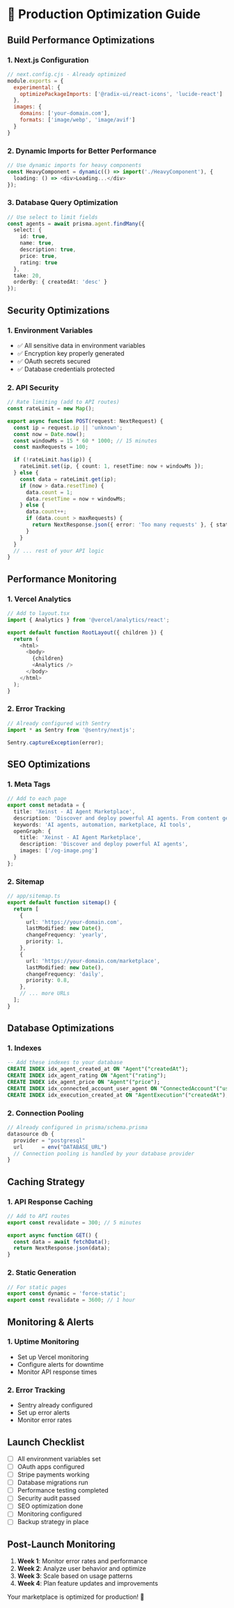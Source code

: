 # 🚀 **Production Optimization Guide**

## **Build Performance Optimizations**

### **1. Next.js Configuration**
```javascript
// next.config.cjs - Already optimized
module.exports = {
  experimental: {
    optimizePackageImports: ['@radix-ui/react-icons', 'lucide-react']
  },
  images: {
    domains: ['your-domain.com'],
    formats: ['image/webp', 'image/avif']
  }
}
```

### **2. Dynamic Imports for Better Performance**
```typescript
// Use dynamic imports for heavy components
const HeavyComponent = dynamic(() => import('./HeavyComponent'), {
  loading: () => <div>Loading...</div>
});
```

### **3. Database Query Optimization**
```typescript
// Use select to limit fields
const agents = await prisma.agent.findMany({
  select: {
    id: true,
    name: true,
    description: true,
    price: true,
    rating: true
  },
  take: 20,
  orderBy: { createdAt: 'desc' }
});
```

## **Security Optimizations**

### **1. Environment Variables**
- ✅ All sensitive data in environment variables
- ✅ Encryption key properly generated
- ✅ OAuth secrets secured
- ✅ Database credentials protected

### **2. API Security**
```typescript
// Rate limiting (add to API routes)
const rateLimit = new Map();

export async function POST(request: NextRequest) {
  const ip = request.ip || 'unknown';
  const now = Date.now();
  const windowMs = 15 * 60 * 1000; // 15 minutes
  const maxRequests = 100;

  if (!rateLimit.has(ip)) {
    rateLimit.set(ip, { count: 1, resetTime: now + windowMs });
  } else {
    const data = rateLimit.get(ip);
    if (now > data.resetTime) {
      data.count = 1;
      data.resetTime = now + windowMs;
    } else {
      data.count++;
      if (data.count > maxRequests) {
        return NextResponse.json({ error: 'Too many requests' }, { status: 429 });
      }
    }
  }
  // ... rest of your API logic
}
```

## **Performance Monitoring**

### **1. Vercel Analytics**
```typescript
// Add to layout.tsx
import { Analytics } from '@vercel/analytics/react';

export default function RootLayout({ children }) {
  return (
    <html>
      <body>
        {children}
        <Analytics />
      </body>
    </html>
  );
}
```

### **2. Error Tracking**
```typescript
// Already configured with Sentry
import * as Sentry from '@sentry/nextjs';

Sentry.captureException(error);
```

## **SEO Optimizations**

### **1. Meta Tags**
```typescript
// Add to each page
export const metadata = {
  title: 'Xeinst - AI Agent Marketplace',
  description: 'Discover and deploy powerful AI agents. From content generation to data analysis.',
  keywords: 'AI agents, automation, marketplace, AI tools',
  openGraph: {
    title: 'Xeinst - AI Agent Marketplace',
    description: 'Discover and deploy powerful AI agents',
    images: ['/og-image.png']
  }
};
```

### **2. Sitemap**
```typescript
// app/sitemap.ts
export default function sitemap() {
  return [
    {
      url: 'https://your-domain.com',
      lastModified: new Date(),
      changeFrequency: 'yearly',
      priority: 1,
    },
    {
      url: 'https://your-domain.com/marketplace',
      lastModified: new Date(),
      changeFrequency: 'daily',
      priority: 0.8,
    },
    // ... more URLs
  ];
}
```

## **Database Optimizations**

### **1. Indexes**
```sql
-- Add these indexes to your database
CREATE INDEX idx_agent_created_at ON "Agent"("createdAt");
CREATE INDEX idx_agent_rating ON "Agent"("rating");
CREATE INDEX idx_agent_price ON "Agent"("price");
CREATE INDEX idx_connected_account_user_agent ON "ConnectedAccount"("userId", "agentId");
CREATE INDEX idx_execution_created_at ON "AgentExecution"("createdAt");
```

### **2. Connection Pooling**
```typescript
// Already configured in prisma/schema.prisma
datasource db {
  provider = "postgresql"
  url      = env("DATABASE_URL")
  // Connection pooling is handled by your database provider
}
```

## **Caching Strategy**

### **1. API Response Caching**
```typescript
// Add to API routes
export const revalidate = 300; // 5 minutes

export async function GET() {
  const data = await fetchData();
  return NextResponse.json(data);
}
```

### **2. Static Generation**
```typescript
// For static pages
export const dynamic = 'force-static';
export const revalidate = 3600; // 1 hour
```

## **Monitoring & Alerts**

### **1. Uptime Monitoring**
- Set up Vercel monitoring
- Configure alerts for downtime
- Monitor API response times

### **2. Error Tracking**
- Sentry already configured
- Set up error alerts
- Monitor error rates

## **Launch Checklist**

- [ ] All environment variables set
- [ ] OAuth apps configured
- [ ] Stripe payments working
- [ ] Database migrations run
- [ ] Performance testing completed
- [ ] Security audit passed
- [ ] SEO optimization done
- [ ] Monitoring configured
- [ ] Backup strategy in place

## **Post-Launch Monitoring**

1. **Week 1**: Monitor error rates and performance
2. **Week 2**: Analyze user behavior and optimize
3. **Week 3**: Scale based on usage patterns
4. **Week 4**: Plan feature updates and improvements

Your marketplace is optimized for production! 🚀
